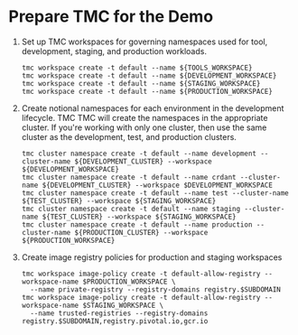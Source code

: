 # Prepare TMC for the Demo

1. Set up TMC workspaces for governing namespaces used for tool, development, 
   staging, and production workloads.
   
   ```
   tmc workspace create -t default --name ${TOOLS_WORKSPACE}
   tmc workspace create -t default --name ${DEVELOPMENT_WORKSPACE}
   tmc workspace create -t default --name ${STAGING_WORKSPACE}
   tmc workspace create -t default --name ${PRODUCTION_WORKSPACE}
   ```

2. Create notional namespaces for each environment in the development lifecycle. TMC
   TMC will create the namespaces in the appropriate cluster. If you're working with 
   only one cluster, then use the same cluster as the development, test, and 
   production clusters.

   ```
   tmc cluster namespace create -t default --name development --cluster-name ${DEVELOPMENT_CLUSTER} --workspace ${DEVELOPMENT_WORKSPACE}
   tmc cluster namespace create -t default --name crdant --cluster-name ${DEVELOPMENT_CLUSTER} --workspace $DEVELOPMENT_WORKSPACE
   tmc cluster namespace create -t default --name test --cluster-name ${TEST_CLUSTER} --workspace ${STAGING_WORKSPACE}
   tmc cluster namespace create -t default --name staging --cluster-name ${TEST_CLUSTER} --workspace ${STAGING_WORKSPACE}
   tmc cluster namespace create -t default --name production --cluster-name ${PRODUCTION_CLUSTER} --workspace ${PRODUCTION_WORKSPACE}
   ```

3. Create image registry policies for production and staging workspaces

   ```
   tmc workspace image-policy create -t default-allow-registry --workspace-name $PRODUCTION_WORKSPACE \
     --name private-registry --registry-domains registry.$SUBDOMAIN
   tmc workspace image-policy create -t default-allow-registry --workspace-name $STAGING_WORKSPACE \
     --name trusted-registries --registry-domains registry.$SUBDOMAIN,registry.pivotal.io,gcr.io
   ```


